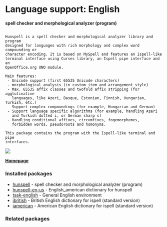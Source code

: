 # Language support: English

__spell checker and morphological analyzer (program)__

```

Hunspell is a spell checker and morphological analyzer library and program
designed for languages with rich morphology and complex word compounding or
character encoding. It is based on MySpell and features an Ispell-like
terminal interface using Curses library, an Ispell pipe interface and an
OpenOffice.org UNO module.

Main features:
 - Unicode support (first 65535 Unicode characters)
 - morphological analysis (in custom item and arrangement style)
 - Max. 65535 affix classes and twofold affix stripping (for agglutinative
   languages, like Azeri, Basque, Estonian, Finnish, Hungarian, Turkish, etc.)
 - Support complex compoundings (for example, Hungarian and German)
 - Support language specific algorithms (for example, handling Azeri
   and Turkish dotted i, or German sharp s)
 - Handling conditional affixes, circumfixes, fogemorphemes,
   forbidden words, pseudoroots and homonyms.

This package contains the program with the Ispell-like terminal and pipe
interfaces.

```

[![](https://screenshots.debian.net/thumbnail/hunspell/)](https://screenshots.debian.net/screenshot/hunspell/)


 **[Homepage](http://hunspell.github.io/)**

### Installed packages

* [hunspell](https://packages.debian.org/stretch/hunspell) - spell checker and morphological analyzer (program)
* [hunspell-en-us](https://packages.debian.org/stretch/hunspell-en-us) - English_american dictionary for hunspell
* [task-english](https://packages.debian.org/stretch/task-english) - General English environment
* [ibritish](https://packages.debian.org/stretch/ibritish) - British English dictionary for ispell (standard version)
* [iamerican](https://packages.debian.org/stretch/iamerican) - American English dictionary for ispell (standard version)

### Related packages

<sub>  </sub>
